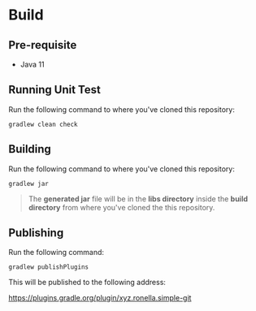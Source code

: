 # Build

## Pre-requisite

* Java 11

## Running Unit Test

Run the following command to where you've cloned this repository:

```
gradlew clean check
```

## Building

Run the following command to where you've cloned this repository:

```
gradlew jar
```

> The **generated jar** file will be in the **libs directory** inside the **build directory** from where you've cloned the this repository.

## Publishing

Run the following command:

```
gradlew publishPlugins
```

This will be published to the following address:

https://plugins.gradle.org/plugin/xyz.ronella.simple-git
